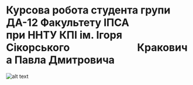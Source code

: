 # Курсова робота студента групи ДА-12 Факультету ІПСА⠀⠀⠀⠀⠀⠀ при ННТУ КПІ ім. Ігоря Сікорського⠀⠀⠀⠀⠀⠀⠀⠀⠀Краковича Павла Дмитровича
![alt text](https://i.imgur.com/sjJhSnW.png)